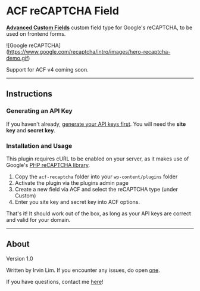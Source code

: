 # ACF reCAPTCHA Field

**[Advanced Custom Fields](http://www.advancedcustomfields.com/)** custom field type for Google's reCAPTCHA, to be used on frontend forms.

![Google reCAPTCHA]
(https://www.google.com/recaptcha/intro/images/hero-recaptcha-demo.gif)

Support for ACF v4 coming soon.

-----------------------

## Instructions

### Generating an API Key

If you haven't already, [generate your API keys first](https://www.google.com/recaptcha/admin). You will need the **site key** and **secret key**.

### Installation and Usage

This plugin requires cURL to be enabled on your server, as it makes use of Google's [PHP reCAPTCHA library](https://github.com/google/recaptcha).

1. Copy the `acf-recaptcha` folder into your `wp-content/plugins` folder
2. Activate the plugin via the plugins admin page
3. Create a new field via ACF and select the reCAPTCHA type (under Custom)
4. Enter you site key and secret key into ACF options.

That's it! It should work out of the box, as long as your API keys are correct and valid for your domain.

-----------------------

## About

Version 1.0

Written by Irvin Lim. If you encounter any issues, do open [one](https://github.com/irvinlim/acf-recaptcha/issues/new).

If you have questions, contact me [here](http://services.irvinlim.com/contact.php)!